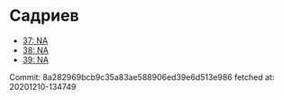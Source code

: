# Садриев
- [37: NA](37.md)
- [38: NA](38.md)
- [39: NA](39.md)

Commit: 8a282969bcb9c35a83ae588906ed39e6d513e986
 fetched at: 20201210-134749
